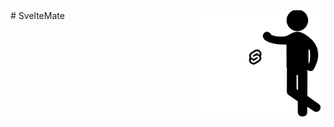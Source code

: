 <img src="SvelteMateLogo.svg" align="right" style="height:auto; float: right;width: 200px;">
# SvelteMate 
